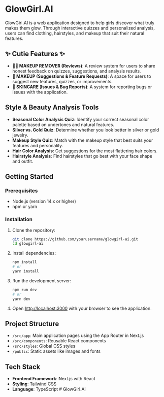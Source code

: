 # GlowGirl.AI

GlowGirl.AI is a web application designed to help girls discover what truly makes them glow. Through interactive quizzes and personalized analysis, users can find clothing, hairstyles, and makeup that suit their natural features.

## ✨ Cutie Features ✨

- **💁‍♀️ MAKEUP REMOVER (Reviews)**: A review system for users to share honest feedback on quizzes, suggestions, and analysis results.
- **💄 MAKEUP (Suggestions & Feature Requests)**: A space for users to suggest new features, quizzes, or improvements.
- **🧴 SKINCARE (Issues & Bug Reports)**: A system for reporting bugs or issues with the application.

## Style & Beauty Analysis Tools

- **Seasonal Color Analysis Quiz**: Identify your correct seasonal color palette based on undertones and natural features.
- **Silver vs. Gold Quiz**: Determine whether you look better in silver or gold jewelry.
- **Makeup Style Quiz**: Match with the makeup style that best suits your features and personality.
- **Hair Color Analysis**: Get suggestions for the most flattering hair colors.
- **Hairstyle Analysis**: Find hairstyles that go best with your face shape and outfit.

## Getting Started

### Prerequisites

- Node.js (version 14.x or higher)
- npm or yarn

### Installation

1. Clone the repository:
   ```bash
   git clone https://github.com/yourusername/glowgirl-ai.git
   cd glowgirl-ai
   ```

2. Install dependencies:
   ```bash
   npm install
   # or
   yarn install
   ```

3. Run the development server:
   ```bash
   npm run dev
   # or
   yarn dev
   ```

4. Open [http://localhost:3000](http://localhost:3000) with your browser to see the application.

## Project Structure

- `/src/app`: Main application pages using the App Router in Next.js
- `/src/components`: Reusable React components
- `/src/styles`: Global CSS styles
- `/public`: Static assets like images and fonts

## Tech Stack

- **Frontend Framework**: Next.js with React
- **Styling**: Tailwind CSS
- **Language**: TypeScript # GlowGirl.Ai
